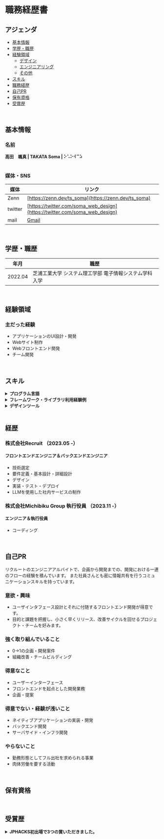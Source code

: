 # 職務経歴書

## アジェンダ

- [基本情報](#基本情報) 
- [学歴・職歴](#学歴職歴) 
- [経験領域](#経験領域) 
    - [デザイン](#デザイン) 
    - [エンジニアリング](#エンジニアリング) 
    - [その他](#その他) 
- [スキル](#スキル) 
- [職務経歴](#職務経歴) 
- [自己PR](#自己pr) 
- [保有資格](#保有資格)
- [受賞歴](#受賞歴)

</br>

## 基本情報

### 名前
**高田　颯真 | TAKATA Soma | ⠕⠡⠕⠺⠉⠵**
</br></br>
### 媒体・SNS
|媒体|リンク|
|---|-----|
|Zenn|[https://zenn.dev/ts_soma](https://zenn.dev/ts_soma)|
|twitter|[https://twitter.com/soma_web_design](https://twitter.com/soma_web_design)|
|mail|[Gmail](ts13.trade@gmail.com)|
</br>

## 学歴・職歴
|年月|職歴|
|---|-----|
|2022.04|芝浦工業大学 システム理工学部 電子情報システム学科 入学|
</br>

## 経験領域

### 主だった経験

- アプリケーションのUI設計・開発
- Webサイト制作
- Webフロントエンド開発
- チーム開発
</br>

## スキル


<details>
<summary><strong>プログラム言語</strong></summary>

</br>

|言語|経験年数|レベル|
|---|-----|-----|
|  HTML | 3年〜 | 実務で問題なく使える |
|  CSS  |  3年〜 | 実務で問題なく使える |
|  JavaScript  |  3年〜 | 実務で問題なく使える |
|  TypeScript  |  1年 | 実務で調べながら使える |
|  Python  | 1年 | 少し使える |

</details>


<details>
<summary><strong>フレームワーク・ライブラリ利用経験例</strong></summary>

</br>

|名前|経験年数|レベル|
|---|-----|-----|
|  React.js  |  2年 | 実務で問題なく使える |
|  Next.js  |  1年〜 | 実務で調べながら使える |


</details>

<details>
<summary><strong>デザインツール</strong></summary>
  
- **Figma(UI作成、デザイン)**
- Adobe Photoshop
- Adobe Illustrator
- Adobe XD

等...
</details>

</br>

## 経歴

### 株式会社Recruit （2023.05 -）

#### フロントエンドエンジニア＆バックエンドエンジニア

- 技術選定
- 要件定義・基本設計・詳細設計
- デザイン
- 実装・テスト・デプロイ
- LLMを使用した社内サービスの制作

### 株式会社Michibiku Group 執行役員 （2023.11 -）

#### エンジニア＆執行役員

- コーディング


</br>

## 自己PR

リクルートのエンジニアアルバイトで、企画から開発までの、開発における一連のフローの経験を積んでいます。
また社員さんとも密に情報共有を行うコミュニケーションスキルを持っています。

### 意欲・興味

- ユーザインタフェース設計とそれに付随するフロントエンド開発が得意です。
- 目的と課題を把握し、小さく早くリリース、改善サイクルを回せるプロジェクト・チームを好みます。

### 強く取り組んでいること

- 0->1の企画・開発案件
- 組織改善・チームビルディング

### 得意なこと

- ユーザーインターフェース
- フロントエンドを起点とした開発業務
- 企画・提案

### 得意でない・経験が浅いこと

- ネイティブアプリケーションの実装・開発
- バックエンド開発
- サーバサイド・インフラ開発

### やらないこと

- 勤務形態としてフル出社を求められる事業
- 肉体労働を要する活動

</br>

## 保有資格
</br>

## 受賞歴
<details>
<summary><strong> JPHACKS初出場で3つの賞いただきました。
</strong></summary>
  JPHACKSというハッカソンに初めて出場し、即席チームながらも企業賞を三ついただきました。
  </details>
